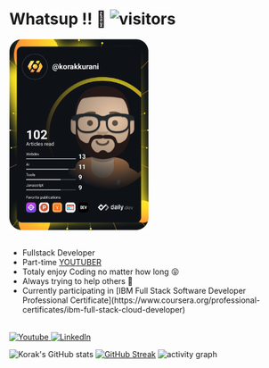 # Whatsup !! 👋  ![visitors](https://visitor-badge.laobi.icu/badge?page_id=korak-997.korak-997)

<div style="display:flex; flex-wrap:wrap; width:90%;justify-content:space-between; align-items:center;">
  <a href="https://app.daily.dev/DailyDevTips"><img align="right" src="https://github.com/korak-997/korak-997/blob/master/devcard.svg" width="250" alt="Korak Kurani's Dev Card"/></a>
  <ul style="margin: 2rem 0;">
    <li>Fullstack Developer </li>
    <li>Part-time <a href="https://www.youtube.com/channel/UC9j6pieJxlXmpq0k7kV1VDg" target="_blank">YOUTUBER</a></li>
    <li>Totaly enjoy Coding no matter how long 😝</li>
    <li>Always trying to help others 🙂</li>
    <li>Currently participating in [IBM Full Stack Software Developer Professional Certificate](https://www.coursera.org/professional-certificates/ibm-full-stack-cloud-developer) </li>
  </ul>
</div>
<a href="https://www.youtube.com/channel/UC9j6pieJxlXmpq0k7kV1VDg" target="_blank">
    <img
      src="https://img.shields.io/badge/YouTube-%23FF0000.svg?style=for-the-badge&logo=YouTube&logoColor=white"
      alt="Youtube"
    />
  </a>
  <a href="https://linkedin.com/in/korak-kurani-94351b235" target="_blank">
    <img
      src="https://img.shields.io/badge/linkedin-%230077B5.svg?style=for-the-badge&logo=linkedin&logoColor=white"
      alt="LinkedIn"
    />
  </a>
  
![Korak's GitHub stats](https://github-readme-stats.vercel.app/api?username=korak-997&show_icons=true&theme=transparent)
[![GitHub Streak](https://streak-stats.demolab.com?user=korak-997&theme=transparent&hide_border=true&date_format=j%20M%5B%20Y%5D)](https://git.io/streak-stats)
![activity graph](https://github-readme-activity-graph.vercel.app/graph?username=korak-997&theme=github-compact&hide_border=true)
